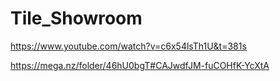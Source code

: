 # Tile_Showroom

https://www.youtube.com/watch?v=c6x54lsTh1U&t=381s

https://mega.nz/folder/46hU0bgT#CAJwdfJM-fuCOHfK-YcXtA
